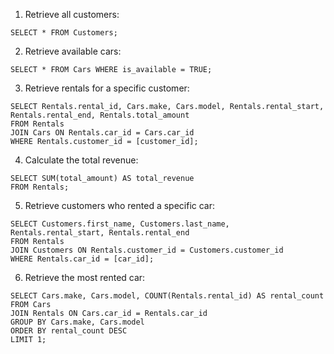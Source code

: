 1. Retrieve all customers:

```
SELECT * FROM Customers;
```

2. Retrieve available cars:

```
SELECT * FROM Cars WHERE is_available = TRUE;
```

3. Retrieve rentals for a specific customer:

```
SELECT Rentals.rental_id, Cars.make, Cars.model, Rentals.rental_start, Rentals.rental_end, Rentals.total_amount
FROM Rentals
JOIN Cars ON Rentals.car_id = Cars.car_id
WHERE Rentals.customer_id = [customer_id];
```

4.  Calculate the total revenue:

```
SELECT SUM(total_amount) AS total_revenue
FROM Rentals;
```

5. Retrieve customers who rented a specific car:

```
SELECT Customers.first_name, Customers.last_name, Rentals.rental_start, Rentals.rental_end
FROM Rentals
JOIN Customers ON Rentals.customer_id = Customers.customer_id
WHERE Rentals.car_id = [car_id];
```

6. Retrieve the most rented car:

```
SELECT Cars.make, Cars.model, COUNT(Rentals.rental_id) AS rental_count
FROM Cars
JOIN Rentals ON Cars.car_id = Rentals.car_id
GROUP BY Cars.make, Cars.model
ORDER BY rental_count DESC
LIMIT 1;
```
